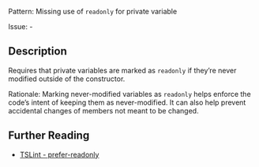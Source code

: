 Pattern: Missing use of `readonly` for private variable

Issue: -

## Description

Requires that private variables are marked as `readonly` if they’re never modified outside of the constructor.  
  
Rationale: Marking never-modified variables as `readonly` helps enforce the code’s intent of keeping them as never-modified. It can also help prevent accidental changes of members not meant to be changed.

## Further Reading

* [TSLint - prefer-readonly](https://palantir.github.io/tslint/rules/prefer-readonly)